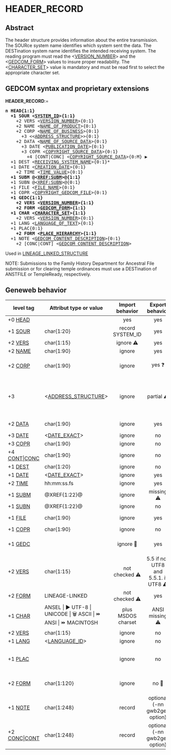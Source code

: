 ﻿# HEADER_RECORD
## Abstract
The header structure provides information about the entire transmission. The SOURce system name
identifies which system sent the data. The DESTination system name identifies the intended receiving
system. The reading program must read the &lt;<a href=Ged.VERSION_NUMBER.md>VERSION_NUMBER</a>&gt; and the &lt;<a href=Ged.GEDCOM_FORM.md>GEDCOM_FORM</a>&gt; values to insure proper readability.
The &lt;<a href=Ged.CHARACTER_SET.md>CHARACTER_SET</a>&gt; value is mandatory and must be read first to select the appropriate character set.


## GEDCOM syntax and proprietary extensions

**HEADER_RECORD**:=
<pre>
<b>n HEAD{1:1}</b>
<b>  +1 SOUR &lt;<a href=Ged.SYSTEM_ID.md>SYSTEM_ID</a>&gt;{1:1}</b>
    +2 VERS &lt;<a href=Ged.VERSION_NUMBER.md>VERSION_NUMBER</a>&gt;{0:1}
    +2 NAME &lt;<a href=Ged.NAME_OF_PRODUCT.md>NAME_OF_PRODUCT</a>&gt;{0:1}
    +2 CORP &lt;<a href=Ged.NAME_OF_BUSINESS.md>NAME_OF_BUSINESS</a>&gt;{0:1}
      +3 &lt;&lt;<a href=Ged.ADDRESS_STRUCTURE.md>ADDRESS_STRUCTURE</a>&gt;&gt;{0:1}
    +2 DATA &lt;<a href=Ged.NAME_OF_SOURCE_DATA.md>NAME_OF_SOURCE_DATA</a>&gt;{0:1}
      +3 DATE &lt;<a href=Ged.PUBLICATION_DATE.md>PUBLICATION_DATE</a>&gt;{0:1}
      +3 COPR &lt;<a href=Ged.COPYRIGHT_SOURCE_DATA.md>COPYRIGHT_SOURCE_DATA</a>&gt;{0:1}
        +4 [CONT|CONC] &lt;<a href=Ged.COPYRIGHT_SOURCE_DATA.md>COPYRIGHT_SOURCE_DATA</a>&gt;{0:M} &#x25B6;
  +1 DEST &lt;<a href=Ged.RECEIVING_SYSTEM_NAME.md>RECEIVING_SYSTEM_NAME</a>&gt;{0:1}*
  +1 DATE &lt;<a href=Ged.CREATION_DATE.md>CREATION_DATE</a>&gt;{0:1}
    +2 TIME &lt;<a href=Ged.TIME_VALUE.md>TIME_VALUE</a>&gt;{0:1}
<b>  +1 SUBM @&lt;<a href=Ged.XREF_SUBM.md>XREF:SUBM</a>&gt;@{1:1}</b>
  +1 SUBN @&lt;<a href=Ged.XREF_SUBN.md>XREF:SUBN</a>&gt;@{0:1}
  +1 FILE &lt;<a href=Ged.FILE_NAME.md>FILE_NAME</a>&gt;{0:1}
  +1 COPR &lt;<a href=Ged.COPYRIGHT_GEDCOM_FILE.md>COPYRIGHT_GEDCOM_FILE</a>&gt;{0:1}
<b>  +1 GEDC{1:1}</b>
<b>    +2 VERS &lt;<a href=Ged.VERSION_NUMBER.md>VERSION_NUMBER</a>&gt;{1:1}</b>
<b>    +2 FORM &lt;<a href=Ged.GEDCOM_FORM.md>GEDCOM_FORM</a>&gt;{1:1}</b>
<b>  +1 CHAR &lt;<a href=Ged.CHARACTER_SET.md>CHARACTER_SET</a>&gt;{1:1}</b>
    +2 VERS &lt;<a href=Ged.VERSION_NUMBER.md>VERSION_NUMBER</a>&gt;{0:1}
  +1 LANG &lt;<a href=Ged.LANGUAGE_OF_TEXT.md>LANGUAGE_OF_TEXT</a>&gt;{0:1}
  +1 PLAC{0:1}
<b>    +2 FORM &lt;<a href=Ged.PLACE_HIERARCHY.md>PLACE_HIERARCHY</a>&gt;{1:1}</b>
  +1 NOTE &lt;<a href=Ged.GEDCOM_CONTENT_DESCRIPTION.md>GEDCOM_CONTENT_DESCRIPTION</a>&gt;{0:1}
    +2 [CONC|CONT] &lt;<a href=Ged.GEDCOM_CONTENT_DESCRIPTION.md>GEDCOM_CONTENT_DESCRIPTION</a>&gt;
</pre>
Used in <a href=Ged.LINEAGE_LINKED_STRUCTURE.md>LINEAGE_LINKED_STRUCTURE</a><br />


NOTE:
Submissions to the Family History Department for Ancestral File submission or for clearing temple ordinances  must use a
DESTination of ANSTFILE or TempleReady, respectively.

## Geneweb behavior

level tag  | Attribut type or value | Import behavior | Export behavior  | Comment 
---------- | ------------- | :---------------: | :-----------------:| -----------
+0 <a href=Ged.GLOSSARY.md#head>HEAD</a> |  | yes | yes | 
+1 <a href=Ged.GLOSSARY.md#sour>SOUR</a> | char{1:20} | record SYSTEM_ID | yes | export with SYSTEM_ID=Geneweb
+2 <a href=Ged.GLOSSARY.md#vers>VERS</a> | char{1:15} | ignore &#x26A0; | yes | export geneweb version
+2 <a href=Ged.GLOSSARY.md#name>NAME</a> | char{1:90} | ignore | yes | export name gwb2ged
+2 <a href=Ged.GLOSSARY.md#corp>CORP</a> | char{1:90} | ignore | yes &#x2753; | export INRIA name; "geneweb team" would be better &#x1F4CD;
+3  | &lt;<a href=Ged.ADDRESS_STRUCTURE.md>ADDRESS_STRUCTURE</a>&gt; | ignore | partial &#x26A0; | url http://www.geneweb.org export in postal address (ADDR tag). Shall be corrected with WWW tag.
+2 <a href=Ged.GLOSSARY.md#data>DATA</a> | char{1:90} | ignore | yes | export name of gw database
+3 <a href=Ged.GLOSSARY.md#date>DATE</a> | &lt;<a href=Ged.DATE_EXACT.md>DATE_EXACT</a>&gt; | ignore | no | 
+3 <a href=Ged.GLOSSARY.md#copr>COPR</a> | char{1:90} | ignore | no | 
+4 <a href=Ged.GLOSSARY.md#cont>CONT</a>\|<a href=Ged.GLOSSARY.md#conc>CONC</a> | char{1:90} | ignore | no | 
+1 <a href=Ged.GLOSSARY.md#dest>DEST</a> | char{1:20} | ignore | no | 
+1 <a href=Ged.GLOSSARY.md#date>DATE</a> | &lt;<a href=Ged.DATE_EXACT.md>DATE_EXACT</a>&gt; | ignore | yes | Creation date
+2 <a href=Ged.GLOSSARY.md#time>TIME</a> |  hh:mm:ss.fs  | ignore | yes | Creation time
+1 <a href=Ged.GLOSSARY.md#subm>SUBM</a> | @XREF{1:22}@ | ignore | missing &#x26A0; | export SUBM tag to add
+1 <a href=Ged.GLOSSARY.md#subn>SUBN</a> | @XREF{1:22}@ | ignore | no | 
+1 <a href=Ged.GLOSSARY.md#file>FILE</a> | char{1:90} | ignore | yes | name of gedcom file maked
+1 <a href=Ged.GLOSSARY.md#copr>COPR</a> | char{1:90} | ignore | no | 
+1 <a href=Ged.GLOSSARY.md#gedc>GEDC</a> |  | ignore &#x1F4CD; | yes | import should check GEDC.VERS and GEDC.Form
+2 <a href=Ged.GLOSSARY.md#vers>VERS</a> | char{1:15} | not checked &#x26A0; | 5.5 if non UTF8 and 5.5.1. if UTF8 &#x26A0; | always 5.5.1 must be assumed (some tag 5.5.1)
+2 <a href=Ged.GLOSSARY.md#form>FORM</a> |  LINEAGE-LINKED  | not checked &#x26A0; | yes | 
+1 <a href=Ged.GLOSSARY.md#char>CHAR</a> |  ANSEL \| &#x25B6; UTF-8 \| UNICODE \| &#x1F5D1; ASCII \| &#x23E9; ANSI \| &#x23E9; MACINTOSH  | plus MSDOS charset | ANSI missing &#x26A0; | ANSI and MACINTOSH charset missing &#x26A0; - <a href=https://github.com/geneweb/geneweb/issues/627>Issue #627</a>
+2 <a href=Ged.GLOSSARY.md#vers>VERS</a> | char{1:15} | ignore | no | 
+1 <a href=Ged.GLOSSARY.md#lang>LANG</a> | &lt;<a href=Ged.LANGUAGE_ID.md>LANGUAGE_ID</a>&gt; | ignore | no | 
+1 <a href=Ged.GLOSSARY.md#plac>PLAC</a> |  | ignore | no | &#x1F4CD; must be used for correct import of subdivision field (lieux dits)
+2 <a href=Ged.GLOSSARY.md#form>FORM</a> | char{1:120} | ignore | no &#x1F4CD; | can be used to detect subdivision position in place.
+1 <a href=Ged.GLOSSARY.md#note>NOTE</a> | char{1:248} | record | optional (-nn gwb2ged option) | only the first page of chronicles/notes. &#x1F4CD; export all pages would be better.
+2 <a href=Ged.GLOSSARY.md#conc>CONC</a>\|<a href=Ged.GLOSSARY.md#cont>CONT</a> | char{1:248} | record | optional (-nn gwb2ged option) | 



